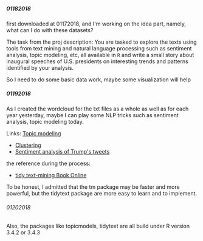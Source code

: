 ##### 01182018
first downloaded at 01172018, and I'm working on the idea part, namely, what can I do with these datasets?

The task from the proj description:
You are tasked to explore the texts using tools from text mining and natural language processing such as sentiment analysis, topic modeling, etc, all available in `R` and write a small story about inaugural speeches of U.S. presidents on interesting trends and patterns identified by your analysis. 

So I need to do some basic data work, maybe some visualization will help


##### 01192018
As I created the wordcloud for the txt files as a whole as well as for each year yesterday, maybe I can play some NLP tricks such as sentiment analysis, topic modeling today.

Links: 
[Topic modeling](https://cran.r-project.org/web/packages/topicmodels/vignettes/topicmodels.pdf)
+ [Clustering](http://www.statmethods.net/advstats/cluster.html)
+ [Sentiment analysis of Trump's tweets](https://www.r-bloggers.com/sentiment-analysis-on-donald-trump-using-r-and-tableau/)

the reference during the process:
+ [tidy text-mining Book Online](https://www.tidytextmining.com/topicmodeling.html)

To be honest, I admitted that the tm package may be faster and more powerful, but the tidytext package are more easy to learn and to implement.

###### 01202018
Also, the packages like topicmodels, tidytext are all build under R version 3.4.2 or 3.4.3
